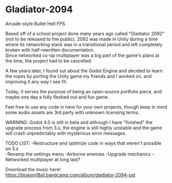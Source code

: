# Gladiator-2094
Arcade-style Bullet Hell FPS

Based off of a school project done many years ago called "Gladiator 2092" (not to be released to the public). 
2092 was made in Unity during a time where its networking stack was in a transitional period and left completely broken with half-rewritten documentation.  
Since networked co-op multiplayer was a big part of the game's plans at the time, the project had to be cancelled.  

A few years later, I found out about the Godot Engine and decided to learn the ropes by porting the Unity game my friends and I worked on, 
and improving it any way I see fit. 

Today, it serves the purpose of being an open-source portfolio piece, and maybe one day a fully fleshed out and fun game. 

Feel free to use any code in here for your own projects, though keep in mind some audio assets are 3rd party with unknown licensing terms.

WARNING:
Godot 4.0 is still in beta and although I have "finished" the upgrade process from 3.x, the engine is still highly unstable and the game will crash unpredictably with mysterious error messages.


TODO LIST:
-Restructure and optimize code in ways that weren't possible on 3.x  
-Revamp the settings menu
-Airborne enemies
-Upgrade mechanics
-Networked multiplayer at long last?

Download the music here! https://bluesm18a1.bandcamp.com/album/gladiator-2094-ost
